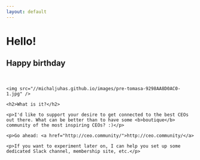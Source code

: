 ```yaml
---
layout: default
---
```


<div class="wrapper">

  <div class="row row--full">
    <h1>Hello!</h1>
    <h2>Happy birthday</h2>
    <br/>
    
    <img src="//michaljuhas.github.io/images/pre-tomasa-9298AA8D0AC0-1.jpg" />
    
    <h2>What is it?</h2>
    
    <p>I'd like to support your desire to get connected to the best CEOs out there. What can be better than to have some <b>boutique</b> community of the most inspiring CEOs? :)</p>
    
    <p>Go ahead: <a href="http://ceo.community/">http://ceo.community/</a>

    <p>If you want to experiment later on, I can help you set up some dedicated Slack channel, membership site, etc.</p>

  </div>

</div>
